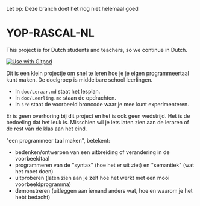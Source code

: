 Let op: Deze branch doet het nog niet helemaal goed

# YOP-RASCAL-NL

This project is for Dutch students and teachers, so we continue in Dutch.

<a href="https://gitpod.io/#https://github.com/cwi-swat/yop-rascal-nl">
  <img
    src="https://img.shields.io/badge/Probeer%20met-Gitpod-908a85?logo=gitpod"
    alt="Use with Gitpod"
  />
</a>

Dit is een klein projectje om snel te leren hoe je je eigen programmeertaal kunt maken.
De doelgroep is middelbare school leerlingen.

* In `doc/Leraar.md` staat het lesplan.
* In `doc/Leerling.md` staan de opdrachten.
* In `src` staat de voorbeeld broncode waar je mee kunt experimenteren.

Er is geen overhoring bij dit project en het is ook geen wedstrijd. 
Het is de bedoeling dat het leuk is. Misschien wil je iets laten zien 
aan de leraren of de rest van de klas aan het eind. 

"een programmeer taal maken", betekent:
   * bedenken/ontwerpen van een uitbreiding of verandering in de voorbeeldtaal
   * programmeren van de "syntax" (hoe het er uit ziet) en "semantiek" (wat het moet doen)
   * uitproberen (laten zien aan je zelf hoe het werkt met een mooi voorbeeldprogramma)
   * demonstreren (uitleggen aan iemand anders wat, hoe en waarom je het hebt bedacht)
